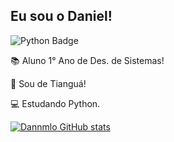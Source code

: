 ## Eu sou o Daniel!
![Python Badge](https://img.shields.io/badge/Python-FFD43B?style=for-the-badge&logo=python&logoColor=blue)


:books: Aluno 1° Ano de Des. de Sistemas!

:house_with_garden: Sou de Tianguá!

:computer:  Estudando Python.

[![Dannmlo GitHub stats](https://github-readme-stats.vercel.app/api?username=Dannmlo)](https://github.com/Dannmlo/github-readme-stats)


